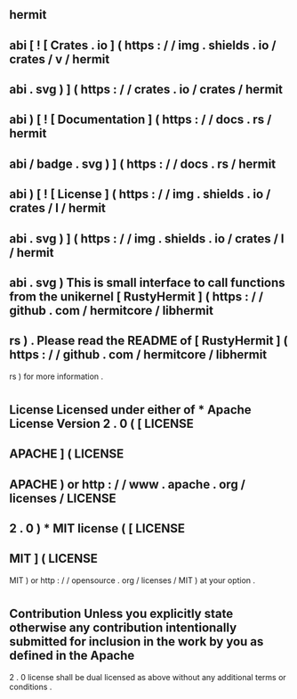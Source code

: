 #
hermit
-
abi
[
!
[
Crates
.
io
]
(
https
:
/
/
img
.
shields
.
io
/
crates
/
v
/
hermit
-
abi
.
svg
)
]
(
https
:
/
/
crates
.
io
/
crates
/
hermit
-
abi
)
[
!
[
Documentation
]
(
https
:
/
/
docs
.
rs
/
hermit
-
abi
/
badge
.
svg
)
]
(
https
:
/
/
docs
.
rs
/
hermit
-
abi
)
[
!
[
License
]
(
https
:
/
/
img
.
shields
.
io
/
crates
/
l
/
hermit
-
abi
.
svg
)
]
(
https
:
/
/
img
.
shields
.
io
/
crates
/
l
/
hermit
-
abi
.
svg
)
This
is
small
interface
to
call
functions
from
the
unikernel
[
RustyHermit
]
(
https
:
/
/
github
.
com
/
hermitcore
/
libhermit
-
rs
)
.
Please
read
the
README
of
[
RustyHermit
]
(
https
:
/
/
github
.
com
/
hermitcore
/
libhermit
-
rs
)
for
more
information
.
#
#
License
Licensed
under
either
of
*
Apache
License
Version
2
.
0
(
[
LICENSE
-
APACHE
]
(
LICENSE
-
APACHE
)
or
http
:
/
/
www
.
apache
.
org
/
licenses
/
LICENSE
-
2
.
0
)
*
MIT
license
(
[
LICENSE
-
MIT
]
(
LICENSE
-
MIT
)
or
http
:
/
/
opensource
.
org
/
licenses
/
MIT
)
at
your
option
.
#
#
Contribution
Unless
you
explicitly
state
otherwise
any
contribution
intentionally
submitted
for
inclusion
in
the
work
by
you
as
defined
in
the
Apache
-
2
.
0
license
shall
be
dual
licensed
as
above
without
any
additional
terms
or
conditions
.
